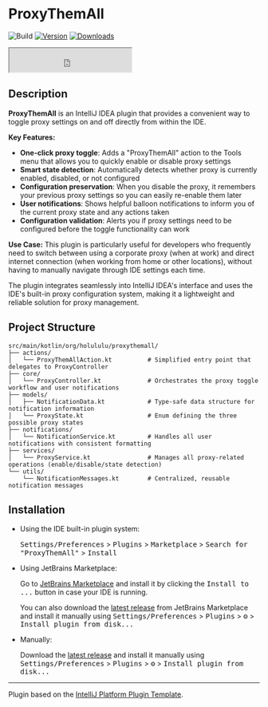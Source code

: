 # ProxyThemAll

![Build](https://github.com/HoLuLuLu/ProxyThemAll/workflows/Build/badge.svg)
[![Version](https://img.shields.io/jetbrains/plugin/v/28611-proxythemall.svg)](https://plugins.jetbrains.com/plugin/28611-proxythemall)
[![Downloads](https://img.shields.io/jetbrains/plugin/d/28611-proxythemall.svg)](https://plugins.jetbrains.com/plugin/28611-proxythemall)

<iframe width="245px" height="48px" src="https://plugins.jetbrains.com/embeddable/install/28611"></iframe>

## Description

<!-- Plugin description -->
__ProxyThemAll__ is an IntelliJ IDEA plugin that provides a convenient way to toggle proxy settings on and off directly
from within the IDE.

__Key Features:__

- __One-click proxy toggle__: Adds a "ProxyThemAll" action to the Tools menu that allows you to quickly enable or
  disable proxy settings
- __Smart state detection__: Automatically detects whether proxy is currently enabled, disabled, or not configured
- __Configuration preservation__: When you disable the proxy, it remembers your previous proxy settings so you can
  easily re-enable them later
- __User notifications__: Shows helpful balloon notifications to inform you of the current proxy state and any actions
  taken
- __Configuration validation__: Alerts you if proxy settings need to be configured before the toggle functionality can
  work

__Use Case:__ This plugin is particularly useful for developers who frequently need to switch between using a corporate
proxy (when at work) and direct internet connection (when working from home or other locations), without having to
manually navigate through IDE settings each time.

The plugin integrates seamlessly into IntelliJ IDEA's interface and uses the IDE's built-in proxy configuration system,
making it a lightweight and reliable solution for proxy management.
<!-- Plugin description end -->

## Project Structure

```text
src/main/kotlin/org/holululu/proxythemall/
├── actions/
│   └── ProxyThemAllAction.kt          # Simplified entry point that delegates to ProxyController
├── core/
│   └── ProxyController.kt             # Orchestrates the proxy toggle workflow and user notifications
├── models/
│   ├── NotificationData.kt            # Type-safe data structure for notification information
│   └── ProxyState.kt                  # Enum defining the three possible proxy states
├── notifications/
│   └── NotificationService.kt         # Handles all user notifications with consistent formatting
├── services/
│   └── ProxyService.kt                # Manages all proxy-related operations (enable/disable/state detection)
└── utils/
    └── NotificationMessages.kt        # Centralized, reusable notification messages
```
## Installation

- Using the IDE built-in plugin system:
  
  <kbd>Settings/Preferences</kbd> > <kbd>Plugins</kbd> > <kbd>Marketplace</kbd> > <kbd>Search for "ProxyThemAll"</kbd> >
  <kbd>Install</kbd>
  
- Using JetBrains Marketplace:

  Go to [JetBrains Marketplace](https://plugins.jetbrains.com/plugin/MARKETPLACE_ID) and install it by clicking the <kbd>Install to ...</kbd> button in case your IDE is running.

  You can also download the [latest release](https://plugins.jetbrains.com/plugin/MARKETPLACE_ID/versions) from JetBrains Marketplace and install it manually using
  <kbd>Settings/Preferences</kbd> > <kbd>Plugins</kbd> > <kbd>⚙️</kbd> > <kbd>Install plugin from disk...</kbd>

- Manually:

  Download the [latest release](https://github.com/HoLuLuLu/ProxyThemAll/releases/latest) and install it manually using
  <kbd>Settings/Preferences</kbd> > <kbd>Plugins</kbd> > <kbd>⚙️</kbd> > <kbd>Install plugin from disk...</kbd>


---
Plugin based on the [IntelliJ Platform Plugin Template][template].

[template]: https://github.com/JetBrains/intellij-platform-plugin-template
[docs:plugin-description]: https://plugins.jetbrains.com/docs/intellij/plugin-user-experience.html#plugin-description-and-presentation
